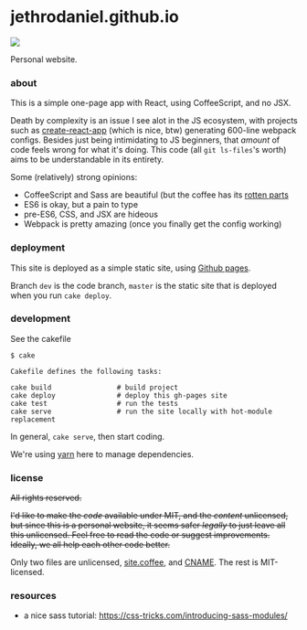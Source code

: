 # jethrodaniel.github.io

![](https://github.com/jethrodaniel/productivity/workflows/build/badge.svg)

Personal website.

### about

This is a simple one-page app with React, using CoffeeScript, and no JSX.

Death by complexity is an issue I see alot in the JS ecosystem, with projects such as [create-react-app](https://github.com/facebook/create-react-app) (which is nice, btw) generating 600-line webpack configs. Besides just being intimidating to JS beginners, that _amount_ of code feels wrong for what it's doing. This code (all `git ls-files`'s worth) aims to be understandable in its entirety.

Some (relatively) strong opinions:

- CoffeeScript and Sass are beautiful (but the coffee has its [rotten parts](https://donatstudios.com/CoffeeScript-Madness)
- ES6 is okay, but a pain to type
- pre-ES6, CSS, and JSX are hideous
- Webpack is pretty amazing (once you finally get the config working)

### deployment

This site is deployed as a simple static site, using [Github pages](https://pages.github.com/).

Branch `dev` is the code branch, `master` is the static site that is deployed when you run `cake deploy`.

### development

See the cakefile

```
$ cake

Cakefile defines the following tasks:

cake build                # build project
cake deploy               # deploy this gh-pages site
cake test                 # run the tests
cake serve                # run the site locally with hot-module replacement
```

In general, `cake serve`, then start coding.

We're using [yarn](https://classic.yarnpkg.com/en/docs/install/) here to manage dependencies.

### license

~~All rights reserved.~~

~~I'd like to make the _code_ available under MIT, and the _content_ unlicensed, but since this is a personal website, it seems safer _legally_ to just leave all this unlicensed. Feel free to read the code or suggest improvements. Ideally, we all help each other code better.~~

Only two files are unlicensed, [site.coffee](src/site.coffee), and [CNAME](public/CNAME). The rest is MIT-licensed.

### resources

- a nice sass tutorial: https://css-tricks.com/introducing-sass-modules/
